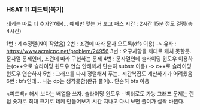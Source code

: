### HSAT 11 피드백(복기)

테케는 따로 더 추가안해봄... 예제만 맞는 거 보고 패스
시간 : 2시간 15분 정도 걸림(총 4시간)

1번 : 계수정렬(N이 작았음)
2번 : 조건에 따라 문자 오도록(dfs 이용)
-> 유사 : https://www.acmicpc.net/problem/24956
3번 : 요구사항을 제대로 캐치 못한듯. 문자열 문제인데, 조건에 따라 구현하는 문제
4번 : 문자열인데 슬라이딩 윈도우 이용하는(c++으로 슬라이딩 윈도우 연습 안해봐서 단순히 substr 이용) -> c++로 슬라이딩 윈도우 연습하자
5번 : 그래프를 다시 정렬해서 푸는.. 시간복잡도 계산하기가 어려웠음
6번 : bfs인데... 나는 dp는 생각못함(완규 풀이).. 단순히 bfs 이용

<피드백>
해시 보다는 배열을 쓰자.
슬라이딩 윈도우 - 벡터로도 가능
그래프 문제는 랜덤 숫자로 최대 크기로 테케 만들어보기
시간 지나고 다시 보면 풀이가 살짝 바뀐다.
